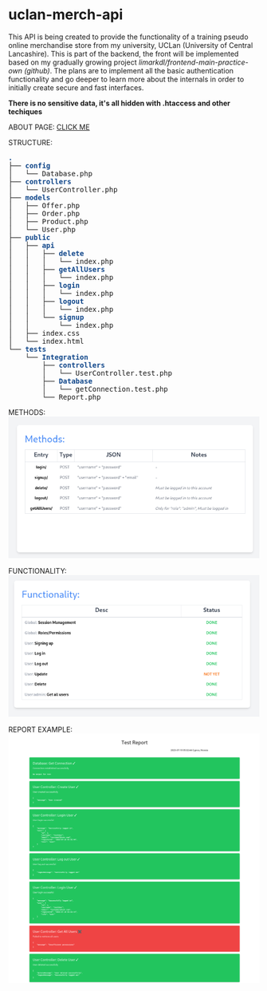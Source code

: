 # uclan-merch-api
This API is being created to provide the functionality of a training pseudo online merchandise store from my university,
UCLan (University of Central Lancashire). This is part of the backend, the front will be implemented based on my 
gradually growing project <i>limarkdl/frontend-main-practice-own (github)</i>. The plans are to implement all the
basic authentication functionality and go deeper to learn more about the internals in order to initially create secure and fast interfaces.

<b>There is no sensitive data, it's all hidden with .htaccess and other techiques </b>

ABOUT PAGE:
<a href="https://vesta.uclan.ac.uk/~ikostin/API_UCLanMerchShop.php/public/">CLICK ME</a>

STRUCTURE:

<pre><span style="color:#12488B"><b>.</b></span>
├── <span style="color:#12488B"><b>config</b></span>
│   └── Database.php
├── <span style="color:#12488B"><b>controllers</b></span>
│   └── UserController.php
├── <span style="color:#12488B"><b>models</b></span>
│   ├── Offer.php
│   ├── Order.php
│   ├── Product.php
│   └── User.php
├── <span style="color:#12488B"><b>public</b></span>
│   ├── <span style="color:#12488B"><b>api</b></span>
│   │   ├── <span style="color:#12488B"><b>delete</b></span>
│   │   │   └── index.php
│   │   ├── <span style="color:#12488B"><b>getAllUsers</b></span>
│   │   │   └── index.php
│   │   ├── <span style="color:#12488B"><b>login</b></span>
│   │   │   └── index.php
│   │   ├── <span style="color:#12488B"><b>logout</b></span>
│   │   │   └── index.php
│   │   └── <span style="color:#12488B"><b>signup</b></span>
│   │       └── index.php
│   ├── index.css
│   └── index.html
└── <span style="color:#12488B"><b>tests</b></span>
    └── <span style="color:#12488B"><b>Integration</b></span>
        ├── <span style="color:#12488B"><b>controllers</b></span>
        │   └── UserController.test.php
        ├── <span style="color:#12488B"><b>Database</b></span>
        │   └── getConnection.test.php
        └── Report.php
</pre>


METHODS:
<br/>
![Methods Image](about/Methods.png)


FUNCTIONALITY:
<br/>
![Functionality Image](about/Functionality.png)


REPORT EXAMPLE:
<br/>
![Report Image](about/Report.png)




